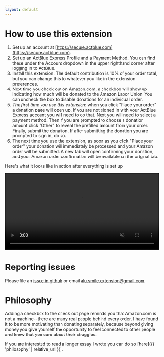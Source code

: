 ```yaml
---
layout: default
---
```

# How to use this extension

1. Set up an account at [https://secure.actblue.com](https://secure.actblue.com).
2. Set up an ActBlue Express Profile and a Payment Method. You can find these under the Account dropdown in the upper righthand corner after logging in to ActBlue.
3. Install this extension. The default contribution is 10% of your order total, but you can change this to whatever you like in the extension preferences.
4. Next time you check out on Amazon.com, a checkbox will show up indicating how much will be donated to the Amazon Labor Union. You can uncheck the box to disable donations for an individual order.
5. _The first time you use this extension_: when you click "Place your order" a donation page will open up. If you are not signed in with your ActBlue Express account you will need to do that. Next you will need to select a payment method. Then if you are prompted to choose a donation amount click "Other" to reveal the prefilled amount from your order. Finally, submit the donation. If after submitting the donation you are prompted to sign in, do so.
6. The next time you use the extension, as soon as you click "Place your order" your donation will immediately be processed and your Amazon order will be submitted. A new tab will open confirming your donation, and your Amazon order confirmation will be available on the original tab.

Here's what it looks like in action after everything is set up:

<video width="100%" controls muted="true">
    <source src="assets/demo.mp4" type="video/mp4">
</video>

# Reporting issues

Please file an [issue in github](https://github.com/dylanfprice/alu-smile/issues/new) or email [alu.smile.extension@gmail.com](mailto:alu.smile.extension@gmail.com).

# Philosophy

Adding a checkbox to the check out page reminds you that Amazon.com is not a machine--there are many real people behind every order. I have found it to be more motivating than donating separately, because beyond giving money you give yourself the opportunity to feel connected to other people and know that you care about their struggles.

If you are interested to read a longer essay I wrote you can do so [here]({{ 'philosophy' | relative_url }}).
